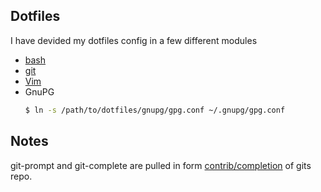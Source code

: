 ## Dotfiles

I have devided my dotfiles config in a few different modules

* [bash](bash/)
* [git](git/)
* [Vim](vim/)
* GnuPG
    ```bash
    $ ln -s /path/to/dotfiles/gnupg/gpg.conf ~/.gnupg/gpg.conf
    ```

## Notes
git-prompt and git-complete are pulled in form
[contrib/completion](https://github.com/git/git/tree/master/contrib/completion)
of gits repo.

